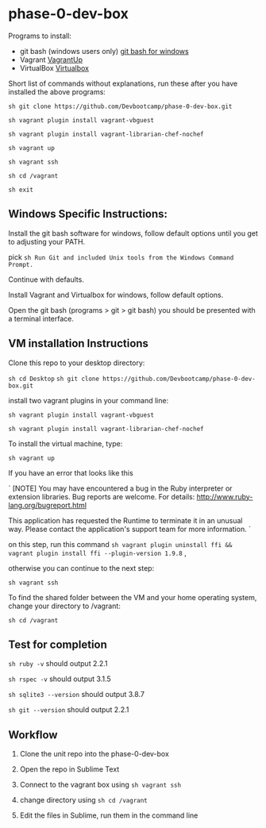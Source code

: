 # phase-0-dev-box

Programs to install:
  - git bash (windows users only) [git bash for windows](http://git-scm.com/download/win)
  - Vagrant [VagrantUp](https://www.vagrantup.com/downloads.html)
  - VirtualBox [Virtualbox](https://www.virtualbox.org/wiki/Downloads)


Short list of commands without explanations, run these after you have installed the above programs:

```sh git clone https://github.com/Devbootcamp/phase-0-dev-box.git```

```sh vagrant plugin install vagrant-vbguest```

```sh vagrant plugin install vagrant-librarian-chef-nochef```

```sh vagrant up```

```sh vagrant ssh```

```sh cd /vagrant```

```sh exit```


## Windows Specific Instructions:

Install the git bash software for windows, follow default options until you get to adjusting your PATH.

pick ```sh Run Git and included Unix tools from the Windows Command Prompt.```

Continue with defaults.

Install Vagrant and Virtualbox for windows, follow default options.

Open the git bash (programs > git > git bash) you should be presented with a terminal interface.

## VM installation Instructions

Clone this repo to your desktop directory:

```sh cd Desktop```
```sh git clone https://github.com/Devbootcamp/phase-0-dev-box.git```

install two vagrant plugins in your command line:

```sh vagrant plugin install vagrant-vbguest```

```sh vagrant plugin install vagrant-librarian-chef-nochef```

To install the virtual machine, type:

```sh vagrant up```

If you have an error that looks like this

`
[NOTE]
You may have encountered a bug in the Ruby interpreter or extension libraries.
Bug reports are welcome.
For details: http://www.ruby-lang.org/bugreport.html


This application has requested the Runtime to terminate it in an unusual way.
Please contact the application's support team for more information.
`

on this step, run this command ```sh vagrant plugin uninstall ffi && vagrant plugin install ffi --plugin-version 1.9.8```
,

otherwise you can continue to the next step:

```sh vagrant ssh```

To find the shared folder between the VM and your home operating system, change your directory to /vagrant:

```sh cd /vagrant```


## Test for completion

```sh ruby -v``` should output 2.2.1

```sh rspec -v``` should output 3.1.5

```sh sqlite3 --version``` should output 3.8.7

```sh git --version``` should output 2.2.1

## Workflow

1. Clone the unit repo into the phase-0-dev-box

2. Open the repo in Sublime Text

2. Connect to the vagrant box using ```sh vagrant ssh```

3. change directory using ```sh cd /vagrant```

4. Edit the files in Sublime, run them in the command line





